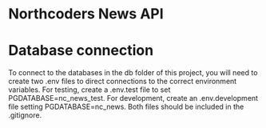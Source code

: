 # Northcoders News API

# Database connection

To connect to the databases in the db folder of this project, you will need to create two .env files to direct connections to the correct environment variables. For testing, create a .env.test file to set PGDATABASE=nc_news_test. For development, create an .env.development file setting PGDATABASE=nc_news. Both files should be included in the .gitignore.
